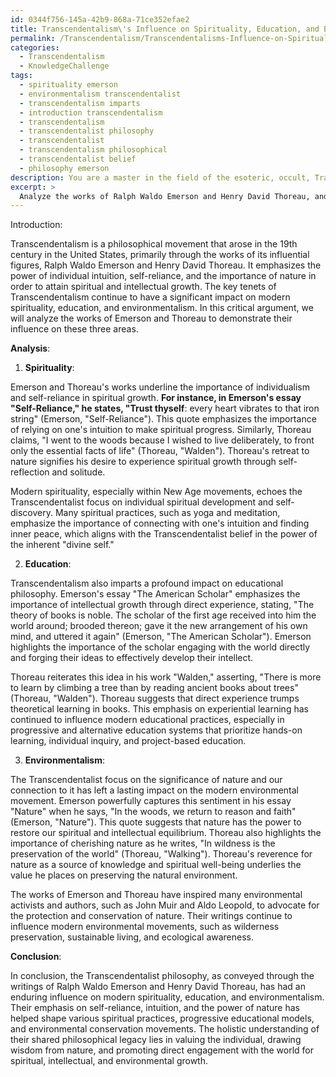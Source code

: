 ```yaml
---
id: 0344f756-145a-42b9-868a-71ce352efae2
title: Transcendentalism\'s Influence on Spirituality, Education, and Environmentalism
permalink: /Transcendentalism/Transcendentalisms-Influence-on-Spirituality-Education-and-Environmentalism/
categories:
  - Transcendentalism
  - KnowledgeChallenge
tags:
  - spirituality emerson
  - environmentalism transcendentalist
  - transcendentalism imparts
  - introduction transcendentalism
  - transcendentalism
  - transcendentalist philosophy
  - transcendentalist
  - transcendentalism philosophical
  - transcendentalist belief
  - philosophy emerson
description: You are a master in the field of the esoteric, occult, Transcendentalism and Education. You are a writer of tests, challenges, books and deep knowledge on Transcendentalism for initiates and students to gain deep insights and understanding from. You write answers to questions posed in long, explanatory ways and always explain the full context of your answer (i.e., related concepts, formulas, examples, or history), as well as the step-by-step thinking process you take to answer the challenges. Be rigorous and thorough, and summarize the key themes, ideas, and conclusions at the end.
excerpt: > 
  Analyze the works of Ralph Waldo Emerson and Henry David Thoreau, and construct a critical argument that connects the key tenets of Transcendentalism to the permeation of their influence on modern spirituality, education, and environmentalism. In your argument, identify at least three quotes from each author's works to support your connections and provide a holistic understanding of their shared philosophical legacy.
---
```

Introduction:

Transcendentalism is a philosophical movement that arose in the 19th century in the United States, primarily through the works of its influential figures, Ralph Waldo Emerson and Henry David Thoreau. It emphasizes the power of individual intuition, self-reliance, and the importance of nature in order to attain spiritual and intellectual growth. The key tenets of Transcendentalism continue to have a significant impact on modern spirituality, education, and environmentalism. In this critical argument, we will analyze the works of Emerson and Thoreau to demonstrate their influence on these three areas.

**Analysis**:

1. **Spirituality**:

Emerson and Thoreau's works underline the importance of individualism and self-reliance in spiritual growth. **For instance, in Emerson's essay "Self-Reliance," he states, "Trust thyself**: every heart vibrates to that iron string" (Emerson, "Self-Reliance"). This quote emphasizes the importance of relying on one's intuition to make spiritual progress. Similarly, Thoreau claims, "I went to the woods because I wished to live deliberately, to front only the essential facts of life" (Thoreau, "Walden"). Thoreau's retreat to nature signifies his desire to experience spiritual growth through self-reflection and solitude.

Modern spirituality, especially within New Age movements, echoes the Transcendentalist focus on individual spiritual development and self-discovery. Many spiritual practices, such as yoga and meditation, emphasize the importance of connecting with one's intuition and finding inner peace, which aligns with the Transcendentalist belief in the power of the inherent "divine self."

2. **Education**:

Transcendentalism also imparts a profound impact on educational philosophy. Emerson's essay "The American Scholar" emphasizes the importance of intellectual growth through direct experience, stating, "The theory of books is noble. The scholar of the first age received into him the world around; brooded thereon; gave it the new arrangement of his own mind, and uttered it again" (Emerson, "The American Scholar"). Emerson highlights the importance of the scholar engaging with the world directly and forging their ideas to effectively develop their intellect. 

Thoreau reiterates this idea in his work "Walden," asserting, "There is more to learn by climbing a tree than by reading ancient books about trees" (Thoreau, "Walden"). Thoreau suggests that direct experience trumps theoretical learning in books. This emphasis on experiential learning has continued to influence modern educational practices, especially in progressive and alternative education systems that prioritize hands-on learning, individual inquiry, and project-based education.

3. **Environmentalism**:

The Transcendentalist focus on the significance of nature and our connection to it has left a lasting impact on the modern environmental movement. Emerson powerfully captures this sentiment in his essay "Nature" when he says, "In the woods, we return to reason and faith" (Emerson, "Nature"). This quote suggests that nature has the power to restore our spiritual and intellectual equilibrium. Thoreau also highlights the importance of cherishing nature as he writes, "In wildness is the preservation of the world" (Thoreau, "Walking"). Thoreau's reverence for nature as a source of knowledge and spiritual well-being underlies the value he places on preserving the natural environment.

The works of Emerson and Thoreau have inspired many environmental activists and authors, such as John Muir and Aldo Leopold, to advocate for the protection and conservation of nature. Their writings continue to influence modern environmental movements, such as wilderness preservation, sustainable living, and ecological awareness.

**Conclusion**:

In conclusion, the Transcendentalist philosophy, as conveyed through the writings of Ralph Waldo Emerson and Henry David Thoreau, has had an enduring influence on modern spirituality, education, and environmentalism. Their emphasis on self-reliance, intuition, and the power of nature has helped shape various spiritual practices, progressive educational models, and environmental conservation movements. The holistic understanding of their shared philosophical legacy lies in valuing the individual, drawing wisdom from nature, and promoting direct engagement with the world for spiritual, intellectual, and environmental growth.
